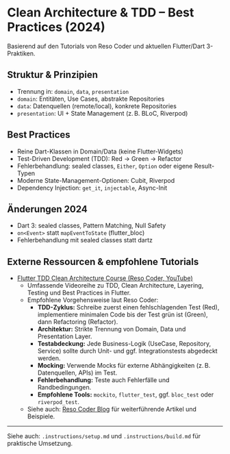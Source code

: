 # Clean Architecture & TDD – Best Practices (2024)

Basierend auf den Tutorials von Reso Coder und aktuellen Flutter/Dart 3-Praktiken.

## Struktur & Prinzipien
- Trennung in: `domain`, `data`, `presentation`
- `domain`: Entitäten, Use Cases, abstrakte Repositories
- `data`: Datenquellen (remote/local), konkrete Repositories
- `presentation`: UI + State Management (z. B. BLoC, Riverpod)

## Best Practices
- Reine Dart-Klassen in Domain/Data (keine Flutter-Widgets)
- Test-Driven Development (TDD): Red → Green → Refactor
- Fehlerbehandlung: sealed classes, `Either`, `Option` oder eigene Result-Typen
- Moderne State-Management-Optionen: Cubit, Riverpod
- Dependency Injection: `get_it`, `injectable`, Async-Init

## Änderungen 2024
- Dart 3: sealed classes, Pattern Matching, Null Safety
- `on<Event>` statt `mapEventToState` (flutter_bloc)
- Fehlerbehandlung mit sealed classes statt dartz

## Externe Ressourcen & empfohlene Tutorials
- [Flutter TDD Clean Architecture Course (Reso Coder, YouTube)](https://www.youtube.com/playlist?list=PLB6lc7nQ1n4jT2-J_bApC4l3pH0k8B1f2)
  - Umfassende Videoreihe zu TDD, Clean Architecture, Layering, Testing und Best Practices in Flutter.
  - Empfohlene Vorgehensweise laut Reso Coder:
    - **TDD-Zyklus:** Schreibe zuerst einen fehlschlagenden Test (Red), implementiere minimalen Code bis der Test grün ist (Green), dann Refactoring (Refactor).
    - **Architektur:** Strikte Trennung von Domain, Data und Presentation Layer.
    - **Testabdeckung:** Jede Business-Logik (UseCase, Repository, Service) sollte durch Unit- und ggf. Integrationstests abgedeckt werden.
    - **Mocking:** Verwende Mocks für externe Abhängigkeiten (z. B. Datenquellen, APIs) im Test.
    - **Fehlerbehandlung:** Teste auch Fehlerfälle und Randbedingungen.
    - **Empfohlene Tools:** `mockito`, `flutter_test`, ggf. `bloc_test` oder `riverpod_test`.
  - Siehe auch: [Reso Coder Blog](https://resocoder.com/) für weiterführende Artikel und Beispiele.

---

Siehe auch: `.instructions/setup.md` und `.instructions/build.md` für praktische Umsetzung.

